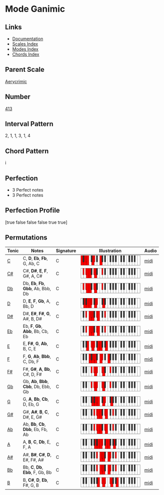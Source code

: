 # Mode Ganimic

## Links

- [Documentation](README.md)
- [Scales Index](Scales.md)
- [Modes Index](Modes.md)
- [Chords Index](Chords.md)

## Parent Scale

[Aerycrimic](ScaleAerycrimic.md)

## Number

[413](https://ianring.com/musictheory/scales/413)

## Interval Pattern

2, 1, 1, 3, 1, 4

## Chord Pattern

i

## Perfection

- 3 Perfect notes
- 3 Perfect notes

## Perfection Profile

[true false false false true true]

## Permutations

| Tonic | Notes | Signature | Illustration | Audio |
|-------|-------|-----------|--------------|-------|
| [C](ModeCNaturalGanimic.md) | C, **D**, **Eb**, **Fb**, G, Ab, C | C | ![CNaturalGanimic](ModeCNaturalGanimic.png) | [midi](https://github.com/edipermadi/music/blob/main/docs/ModeCNaturalGanimic.mid?raw=true) |
| [C#](ModeCSharpGanimic.md) | C#, **D#**, **E**, **F**, G#, A, C# | C | ![CSharpGanimic](ModeCSharpGanimic.png) | [midi](https://github.com/edipermadi/music/blob/main/docs/ModeCSharpGanimic.mid?raw=true) |
| [Db](ModeDFlatGanimic.md) | Db, **Eb**, **Fb**, **Gbb**, Ab, Bbb, Db | C | ![DFlatGanimic](ModeDFlatGanimic.png) | [midi](https://github.com/edipermadi/music/blob/main/docs/ModeDFlatGanimic.mid?raw=true) |
| [D](ModeDNaturalGanimic.md) | D, **E**, **F**, **Gb**, A, Bb, D | C | ![DNaturalGanimic](ModeDNaturalGanimic.png) | [midi](https://github.com/edipermadi/music/blob/main/docs/ModeDNaturalGanimic.mid?raw=true) |
| [D#](ModeDSharpGanimic.md) | D#, **E#**, **F#**, **G**, A#, B, D# | C | ![DSharpGanimic](ModeDSharpGanimic.png) | [midi](https://github.com/edipermadi/music/blob/main/docs/ModeDSharpGanimic.mid?raw=true) |
| [Eb](ModeEFlatGanimic.md) | Eb, **F**, **Gb**, **Abb**, Bb, Cb, Eb | C | ![EFlatGanimic](ModeEFlatGanimic.png) | [midi](https://github.com/edipermadi/music/blob/main/docs/ModeEFlatGanimic.mid?raw=true) |
| [E](ModeENaturalGanimic.md) | E, **F#**, **G**, **Ab**, B, C, E | C | ![ENaturalGanimic](ModeENaturalGanimic.png) | [midi](https://github.com/edipermadi/music/blob/main/docs/ModeENaturalGanimic.mid?raw=true) |
| [F](ModeFNaturalGanimic.md) | F, **G**, **Ab**, **Bbb**, C, Db, F | C | ![FNaturalGanimic](ModeFNaturalGanimic.png) | [midi](https://github.com/edipermadi/music/blob/main/docs/ModeFNaturalGanimic.mid?raw=true) |
| [F#](ModeFSharpGanimic.md) | F#, **G#**, **A**, **Bb**, C#, D, F# | C | ![FSharpGanimic](ModeFSharpGanimic.png) | [midi](https://github.com/edipermadi/music/blob/main/docs/ModeFSharpGanimic.mid?raw=true) |
| [Gb](ModeGFlatGanimic.md) | Gb, **Ab**, **Bbb**, **Cbb**, Db, Ebb, Gb | C | ![GFlatGanimic](ModeGFlatGanimic.png) | [midi](https://github.com/edipermadi/music/blob/main/docs/ModeGFlatGanimic.mid?raw=true) |
| [G](ModeGNaturalGanimic.md) | G, **A**, **Bb**, **Cb**, D, Eb, G | C | ![GNaturalGanimic](ModeGNaturalGanimic.png) | [midi](https://github.com/edipermadi/music/blob/main/docs/ModeGNaturalGanimic.mid?raw=true) |
| [G#](ModeGSharpGanimic.md) | G#, **A#**, **B**, **C**, D#, E, G# | C | ![GSharpGanimic](ModeGSharpGanimic.png) | [midi](https://github.com/edipermadi/music/blob/main/docs/ModeGSharpGanimic.mid?raw=true) |
| [Ab](ModeAFlatGanimic.md) | Ab, **Bb**, **Cb**, **Dbb**, Eb, Fb, Ab | C | ![AFlatGanimic](ModeAFlatGanimic.png) | [midi](https://github.com/edipermadi/music/blob/main/docs/ModeAFlatGanimic.mid?raw=true) |
| [A](ModeANaturalGanimic.md) | A, **B**, **C**, **Db**, E, F, A | C | ![ANaturalGanimic](ModeANaturalGanimic.png) | [midi](https://github.com/edipermadi/music/blob/main/docs/ModeANaturalGanimic.mid?raw=true) |
| [A#](ModeASharpGanimic.md) | A#, **B#**, **C#**, **D**, E#, F#, A# | C | ![ASharpGanimic](ModeASharpGanimic.png) | [midi](https://github.com/edipermadi/music/blob/main/docs/ModeASharpGanimic.mid?raw=true) |
| [Bb](ModeBFlatGanimic.md) | Bb, **C**, **Db**, **Ebb**, F, Gb, Bb | C | ![BFlatGanimic](ModeBFlatGanimic.png) | [midi](https://github.com/edipermadi/music/blob/main/docs/ModeBFlatGanimic.mid?raw=true) |
| [B](ModeBNaturalGanimic.md) | B, **C#**, **D**, **Eb**, F#, G, B | C | ![BNaturalGanimic](ModeBNaturalGanimic.png) | [midi](https://github.com/edipermadi/music/blob/main/docs/ModeBNaturalGanimic.mid?raw=true) |

